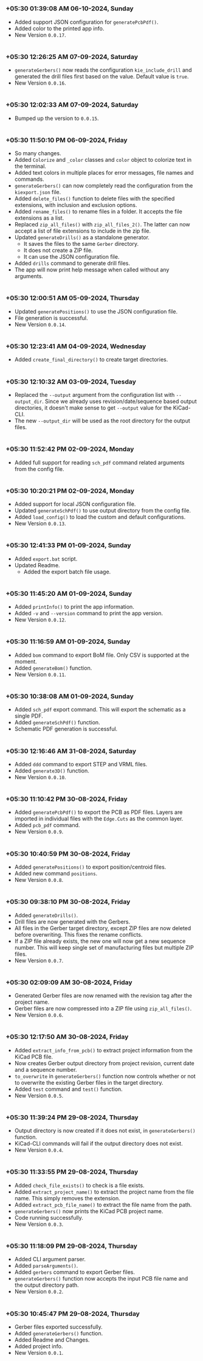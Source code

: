 


#
### **+05:30 01:39:08 AM 06-10-2024, Sunday**

  - Added support JSON configuration for `generatePcbPdf()`.
  - Added color to the printed app info.
  - New Version `0.0.17`.

#
### **+05:30 12:26:25 AM 07-09-2024, Saturday**

  - `generateGerbers()` now reads the configuration `kie_include_drill` and generated the drill files first based on the value. Default value is `true`.
  - New Version `0.0.16`.

#
### **+05:30 12:02:33 AM 07-09-2024, Saturday**

  - Bumped up the version to `0.0.15`.

#
### **+05:30 11:50:10 PM 06-09-2024, Friday**

  - So many changes.
  - Added `Colorize` and `_color` classes and `color` object to colorize text in the terminal.
  - Added text colors in multiple places for error messages, file names and commands.
  - `generateGerbers()` can now completely read the configuration from the `kiexport.json` file.
  - Added `delete_files()` function to delete files with the specified extensions, with inclusion and exclusion options.
  - Added `rename_files()` to rename files in a folder. It accepts the file extensions as a list.
  - Replaced `zip_all_files()` with `zip_all_files_2()`. The latter can now accept a list of file extensions to include in the zip file.
  - Updated `generateDrills()` as a standalone generator.
    - It saves the files to the same `Gerber` directory.
    - It does not create a ZIP file.
    - It can use the JSON configuration file.
  - Added `drills` command to generate drill files.
  - The app will now print help message when called without any arguments.

#
### **+05:30 12:00:51 AM 05-09-2024, Thursday**

  - Updated `generatePositions()` to use the JSON configuration file.
  - File generation is successful.
  - New Version `0.0.14`.

#
### **+05:30 12:23:41 AM 04-09-2024, Wednesday**

  - Added `create_final_directory()` to create target directories.

#
### **+05:30 12:10:32 AM 03-09-2024, Tuesday**

  - Replaced the `--output` argument from the configuration list with `--output_dir`. Since we already uses revision/date/sequence based output directories, it doesn't make sense to get `--output` value for the KiCad-CLI.
  - The new `--output_dir` will be used as the root directory for the output files.

#
### **+05:30 11:52:42 PM 02-09-2024, Monday**

  - Added full support for reading `sch_pdf` command related arguments from the config file.

#
### **+05:30 10:20:21 PM 02-09-2024, Monday**

  - Added support for local JSON configuration file.
  - Updated `generateSchPdf()` to use output directory from the config file.
  - Added `load_config()` to load the custom and default configurations.
  - New Version `0.0.13`.

#
### **+05:30 12:41:33 PM 01-09-2024, Sunday**

  - Added `export.bat` script.
  - Updated Readme.
    - Added the export batch file usage.

#
### **+05:30 11:45:20 AM 01-09-2024, Sunday**

  - Added `printInfo()` to print the app information.
  - Added `-v` and `--version` command to print the app version.
  - New Version `0.0.12`.

#
### **+05:30 11:16:59 AM 01-09-2024, Sunday**

  - Added `bom` command to export BoM file. Only CSV is supported at the moment.
  - Added `generateBom()` function.
  - New Version `0.0.11`.

#
### **+05:30 10:38:08 AM 01-09-2024, Sunday**

  - Added `sch_pdf` export command. This will export the schematic as a single PDF.
  - Added `generateSchPdf()` function.
  - Schematic PDF generation is successful.

#
### **+05:30 12:16:46 AM 31-08-2024, Saturday**

  - Added `ddd` command to export STEP and VRML files.
  - Added `generate3D()` function.
  - New Version `0.0.10`.

#
### **+05:30 11:10:42 PM 30-08-2024, Friday**

  - Added `generatePcbPdf()` to export the PCB as PDF files. Layers are imported in individual files with the `Edge.Cuts` as the common layer.
  - Added `pcb_pdf` command.
  - New Version `0.0.9`.

#
### **+05:30 10:40:59 PM 30-08-2024, Friday**

  - Added `generatePositions()` to export position/centroid files.
  - Added new command `positions`.
  - New Version `0.0.8`.

#
### **+05:30 09:38:10 PM 30-08-2024, Friday**

  - Added `generateDrills()`.
  - Drill files are now generated with the Gerbers.
  - All files in the Gerber target directory, except ZIP files are now deleted before overwriting. This fixes the rename conflicts.
  - If a ZIP file already exists, the new one will now get a new sequence number. This will keep single set of manufacturing files but multiple ZIP files.
  - New Version `0.0.7`.

#
### **+05:30 02:09:09 AM 30-08-2024, Friday**

  - Generated Gerber files are now renamed with the revision tag after the project name.
  - Gerber files are now compressed into a ZIP file using `zip_all_files()`.
  - New Version `0.0.6`.

#
### **+05:30 12:17:50 AM 30-08-2024, Friday**

  - Added `extract_info_from_pcb()` to extract project information from the KiCad PCB file.
  - Now creates Gerber output directory from project revision, current date and a sequence number.
  - `to_overwrite` in `generateGerbers()` function now controls whether or not to overwrite the existing Gerber files in the target directory.
  - Added `test` command and `test()` function.
  - New Version `0.0.5`.
  
#
### **+05:30 11:39:24 PM 29-08-2024, Thursday**

  - Output directory is now created if it does not exist, in `generateGerbers()` function.
  - KiCad-CLI commands will fail if the output directory does not exist.
  - New Version `0.0.4`.

#
### **+05:30 11:33:55 PM 29-08-2024, Thursday**

  - Added `check_file_exists()` to check is a file exists.
  - Added `extract_project_name()` to extract the project name from the file name. This simply removes the extension.
  - Added `extract_pcb_file_name()` to extract the file name from the path.
  - `generateGerbers()` now prints the KiCad PCB project name.
  - Code running successfully.
  - New Version `0.0.3`.

#
### **+05:30 11:18:09 PM 29-08-2024, Thursday**

  - Added CLI argument parser.
  - Added `parseArguments()`.
  - Added `gerbers` command to export Gerber files.
  - `generateGerbers()` function now accepts the input PCB file name and the output directory path.
  - New Version `0.0.2`.

#
### **+05:30 10:45:47 PM 29-08-2024, Thursday**

  - Gerber files exported successfully.
  - Added `generateGerbers()` function.
  - Added Readme and Changes.
  - Added project info.
  - New Version `0.0.1`.
